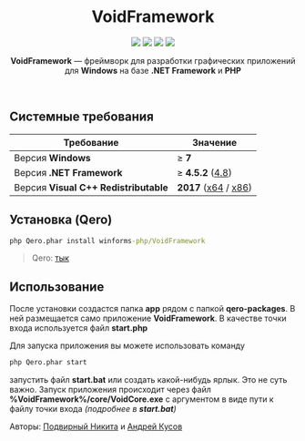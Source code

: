 <h1 align="center">VoidFramework</h1>

<p align="center">
    <a href="https://scrutinizer-ci.com/g/winforms-php/VoidFramework/?branch=dev"><img src="https://scrutinizer-ci.com/g/winforms-php/VoidFramework/badges/quality-score.png?b=dev"></a>
    <a href="https://scrutinizer-ci.com/g/winforms-php/VoidFramework/build-status/dev"><img src="https://scrutinizer-ci.com/g/winforms-php/VoidFramework/badges/build.png?b=dev"></a>
    <a href="https://scrutinizer-ci.com/code-intelligence"><img src="https://scrutinizer-ci.com/g/winforms-php/VoidFramework/badges/code-intelligence.svg?b=dev"></a>
    <a href="license.txt"><img src="https://img.shields.io/badge/license-GPL%20v3-blue.svg"></a>
</p>

<p align="center"><b>VoidFramework</b> — фреймворк для разработки графических приложений для <b>Windows</b> на базе <b>.NET Framework</b> и <b>PHP</b></p><br>

## Системные требования

Требование | Значение
------------- | -------------
Версия **Windows** | ≥ **7**
Версия **.NET Framework** | ≥ **4.5.2** ([4.8](http://go.microsoft.com/fwlink/?LinkId=2085155))
Версия **Visual C++ Redistributable** | **2017** ([x64](https://aka.ms/vs/16/release/VC_redist.x64.exe) / [x86](https://aka.ms/vs/16/release/VC_redist.x86.exe))

## Установка (Qero)

```cmd
php Qero.phar install winforms-php/VoidFramework
```

> Qero: [тык](https://github.com/KRypt0nn/Qero)

## Использование

После установки создастся папка **app** рядом с папкой **qero-packages**. В ней размещается само приложение **VoidFramework**. В качестве точки входа используется файл **start.php**

Для запуска приложения вы можете использовать команду

```cmd
php Qero.phar start
```

запустить файл **start.bat** или создать какой-нибудь ярлык. Это не суть важно. Запуск приложения происходит через файл **%VoidFramework%/core/VoidCore.exe** с аргументом в виде пути к файлу точки входа *(подробнее в **start.bat**)*

Авторы: [Подвирный Никита](https://vk.com/technomindlp) и [Андрей Кусов](https://vk.com/postmessagea)
